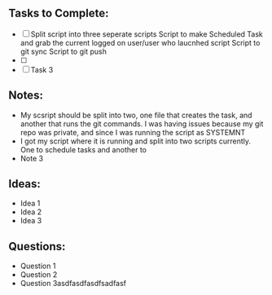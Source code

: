 ## Tasks to Complete:

- [ ] Split script into three seperate scripts 
      Script to make Scheduled Task and grab the current logged on user/user who laucnhed script
      Script to git sync
      Script to git push
- [ ] 
- [ ] Task 3

## Notes:

- My scsript should be split into two, one file that creates the task, and another that runs the git commands. I was having issues because my git repo was private, and since I was running the script as SYSTEMNT
- I got my script where it is running and split into two scripts currently. One to schedule tasks and another to 
- Note 3

## Ideas:

- Idea 1
- Idea 2
- Idea 3

## Questions:

- Question 1
- Question 2
- Question 3asdfasdfasdfsadfasf